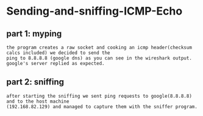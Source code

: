 # Sending-and-sniffing-ICMP-Echo

## part 1: myping
	
	the program creates a raw socket and cooking an icmp header(checksum calcs included) we decided to send the 
	ping to 8.8.8.8 (google dns) as you can see in the wireshark output. google's server replied as expected.


## part 2: sniffing
	
	after starting the sniffing we sent ping requests to google(8.8.8.8) and to the host machine
	(192.168.82.129) and managed to capture them with the sniffer program.
